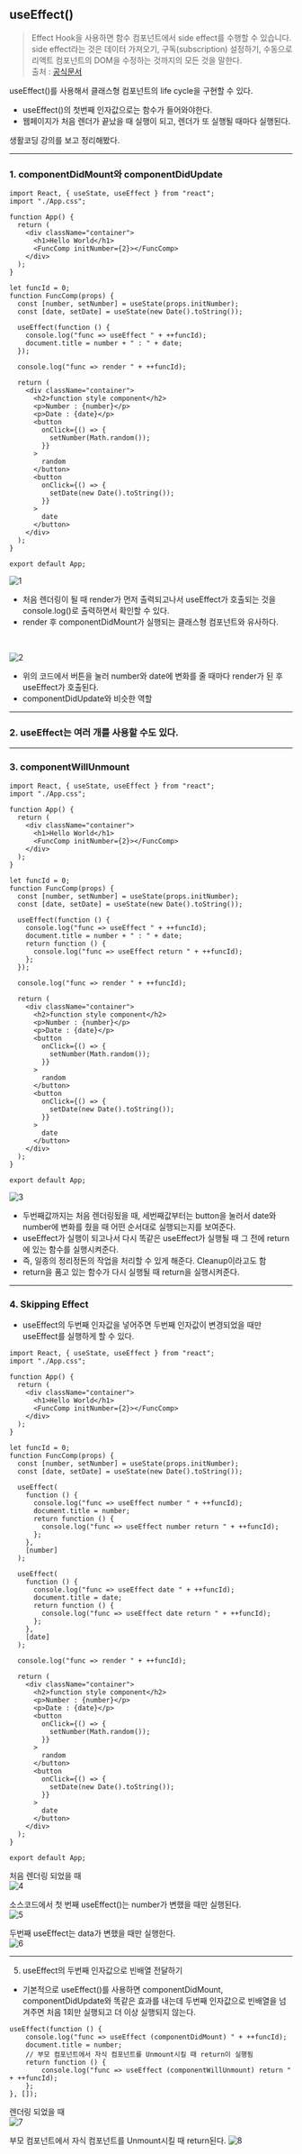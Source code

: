 ## useEffect()
> Effect Hook을 사용하면 함수 컴포넌트에서 side effect를 수행할 수 있습니다.   
> side effect라는 것은 데이터 가져오기, 구독(subscription) 설정하기, 수동으로 리액트 컴포넌트의 DOM을 수정하는 것까지의 모든 것을 말한다.   
> 출처 : [공식문서](https://ko.reactjs.org/docs/hooks-effect.html)

useEffect()를 사용해서 클래스형 컴포넌트의 life cycle을 구현할 수 있다. 

- useEffect()의 첫번째 인자값으로는 함수가 들어와야한다.
- 웹페이지가 처음 렌더가 끝났을 때 실행이 되고, 렌더가 또 실행될 때마다 실행된다.

생활코딩 강의를 보고 정리해봤다.

---
### 1. componentDidMount와 componentDidUpdate
```
import React, { useState, useEffect } from "react";
import "./App.css";

function App() {
  return (
    <div className="container">
      <h1>Hello World</h1>
      <FuncComp initNumber={2}></FuncComp>
    </div>
  );
}

let funcId = 0;
function FuncComp(props) {
  const [number, setNumber] = useState(props.initNumber);
  const [date, setDate] = useState(new Date().toString());

  useEffect(function () {
    console.log("func => useEffect " + ++funcId);
    document.title = number + " : " + date;
  });

  console.log("func => render " + ++funcId);

  return (
    <div className="container">
      <h2>function style component</h2>
      <p>Number : {number}</p>
      <p>Date : {date}</p>
      <button
        onClick={() => {
          setNumber(Math.random());
        }}
      >
        random
      </button>
      <button
        onClick={() => {
          setDate(new Date().toString());
        }}
      >
        date
      </button>
    </div>
  );
}

export default App;
```
![1](https://user-images.githubusercontent.com/48742487/125395047-97e03000-e3e5-11eb-998b-661f367d078a.png)
- 처음 렌더링이 될 때 render가 먼저 출력되고나서 useEffect가 호출되는 것을 console.log()로 출력하면서 확인할 수 있다.   
- render 후 componentDidMount가 실행되는 클래스형 컴포넌트와 유사하다. 
<br />

![2](https://user-images.githubusercontent.com/48742487/125396937-35d4fa00-e3e8-11eb-9ea2-d776f86b9fa3.png)
- 위의 코드에서 버튼을 눌러 number와 date에 변화를 줄 때마다 render가 된 후 useEffect가 호출된다.
- componentDidUpdate와 비슷한 역할
---
### 2. useEffect는 여러 개를 사용할 수도 있다. 
---
### 3. componentWillUnmount
```
import React, { useState, useEffect } from "react";
import "./App.css";

function App() {
  return (
    <div className="container">
      <h1>Hello World</h1>
      <FuncComp initNumber={2}></FuncComp>
    </div>
  );
}

let funcId = 0;
function FuncComp(props) {
  const [number, setNumber] = useState(props.initNumber);
  const [date, setDate] = useState(new Date().toString());

  useEffect(function () {
    console.log("func => useEffect " + ++funcId);
    document.title = number + " : " + date;
    return function () {
      console.log("func => useEffect return " + ++funcId);
    };
  });

  console.log("func => render " + ++funcId);

  return (
    <div className="container">
      <h2>function style component</h2>
      <p>Number : {number}</p>
      <p>Date : {date}</p>
      <button
        onClick={() => {
          setNumber(Math.random());
        }}
      >
        random
      </button>
      <button
        onClick={() => {
          setDate(new Date().toString());
        }}
      >
        date
      </button>
    </div>
  );
}

export default App;
```
![3](https://user-images.githubusercontent.com/48742487/125397548-0bd00780-e3e9-11eb-8d56-ef31e2e0a262.png)   
- 두번째값까지는 처음 렌더링됬을 때, 세번째값부터는 button을 눌러서 date와 number에 변화를 줬을 때 어떤 순서대로 실행되는지를 보여준다.
- useEffect가 실행이 되고나서 다시 똑같은 useEffect가 실행될 때 그 전에 return에 있는 함수를 실행시켜준다.
- 즉, 일종의 정리정돈의 작업을 처리할 수 있게 해준다. Cleanup이라고도 함
- return을 품고 있는 함수가 다시 실행될 때 return을 실행시켜준다.
---
### 4. Skipping Effect
- useEffect의 두번째 인자값을 넣어주면 두번째 인자값이 변경되었을 때만 useEffect를 실행하게 할 수 있다.
```
import React, { useState, useEffect } from "react";
import "./App.css";

function App() {
  return (
    <div className="container">
      <h1>Hello World</h1>
      <FuncComp initNumber={2}></FuncComp>
    </div>
  );
}

let funcId = 0;
function FuncComp(props) {
  const [number, setNumber] = useState(props.initNumber);
  const [date, setDate] = useState(new Date().toString());

  useEffect(
    function () {
      console.log("func => useEffect number " + ++funcId);
      document.title = number;
      return function () {
        console.log("func => useEffect number return " + ++funcId);
      };
    },
    [number]
  );

  useEffect(
    function () {
      console.log("func => useEffect date " + ++funcId);
      document.title = date;
      return function () {
        console.log("func => useEffect date return " + ++funcId);
      };
    },
    [date]
  );

  console.log("func => render " + ++funcId);

  return (
    <div className="container">
      <h2>function style component</h2>
      <p>Number : {number}</p>
      <p>Date : {date}</p>
      <button
        onClick={() => {
          setNumber(Math.random());
        }}
      >
        random
      </button>
      <button
        onClick={() => {
          setDate(new Date().toString());
        }}
      >
        date
      </button>
    </div>
  );
}

export default App;
```
처음 렌더링 되었을 때   
![4](https://user-images.githubusercontent.com/48742487/125398970-efcd6580-e3ea-11eb-87f7-22e7764cd92b.png)   

소스코드에서 첫 번째 useEffect()는 number가 변했을 때만 실행된다.   
![5](https://user-images.githubusercontent.com/48742487/125399008-f8be3700-e3ea-11eb-8621-b499ca34a14b.png)   

두번째 useEffect는 data가 변했을 때만 실행한다.   
![6](https://user-images.githubusercontent.com/48742487/125399028-fc51be00-e3ea-11eb-8222-1d25d2a3f094.png)   

---
5. useEffect의 두번째 인자값으로 빈배열 전달하기
- 기본적으로 useEffect()를 사용하면 componentDidMount, componentDidUpdate와 똑같은 효과를 내는데 두번째 인자값으로 빈배열을 넘겨주면 처음 1회만 실행되고 더 이상 실행되지 않는다.
```
useEffect(function () {
	console.log("func => useEffect (componentDidMount) " + ++funcId);
	document.title = number;
	// 부모 컴포넌트에서 자식 컴포넌트를 Unmount시킬 때 return이 실행됨
	return function () {
		console.log("func => useEffect (componentWillUnmount) return " + ++funcId);
	};
}, []);
```
렌더링 되었을 때   
![7](https://user-images.githubusercontent.com/48742487/125401007-9155b680-e3ed-11eb-8938-c4b09e410b8d.png)   

부모 컴포넌트에서 자식 컴포넌트를 Unmount시킬 때 return된다.
![8](https://user-images.githubusercontent.com/48742487/125401026-96b30100-e3ed-11eb-9059-c4b0a8e54e64.png)   
